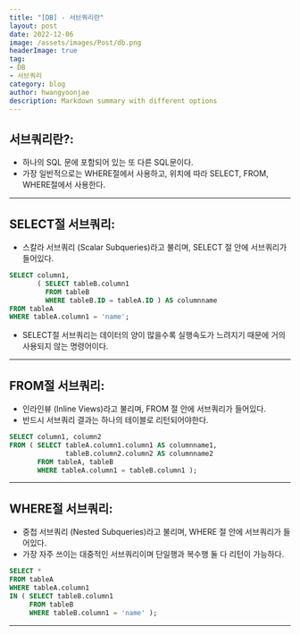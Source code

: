 ```yaml
---
title: "[DB] - 서브쿼리란"
layout: post
date: 2022-12-06
image: /assets/images/Post/db.png
headerImage: true
tag:
- DB
- 서브쿼리
category: blog
author: hwangyoonjae
description: Markdown summary with different options
---
```


## 서브쿼리란?:
- 하나의 SQL 문에 포함되어 있는 또 다른 SQL문이다.
- 가장 일반적으로는 WHERE절에서 사용하고, 위치에 따라 SELECT, FROM, WHERE절에서 사용한다.

* * *

## SELECT절 서브쿼리:
- 스칼라 서브쿼리 (Scalar Subqueries)​라고 불리며, SELECT 절 안에 서브쿼리가 들어있다.
```sql
SELECT column1,
       ( SELECT tableB.column1
         FROM tableB
         WHERE tableB.ID = tableA.ID ) AS columnname
FROM tableA
WHERE tableA.column1 = 'name';
```
- SELECT절 서브쿼리는 데이터의 양이 많을수록 실행속도가 느려지기 때문에 거의 사용되지 않는 명령어이다.

* * *

## FROM절 서브쿼리:
- 인라인뷰 (Inline Views)라고 불리며, FROM 절 안에 서브쿼리가 들어있다.
- 반드시 서브쿼리 결과는 하나의 테이블로 리턴되어야한다.
```sql
SELECT column1, column2
FROM ( SELECT tableA.column1.column1 AS columnname1,
              tableB.column2.column2 AS columnname2
       FROM tableA, tableB
       WHERE tableA.column1 = tableB.column1 );
```

* * *

## WHERE절 서브쿼리:
- 중첩 서브쿼리 (Nested Subqueries)라고 불리며, WHERE 절 안에 서브쿼리가 들어있다.
- 가장 자주 쓰이는 대중적인 서브쿼리이며 단일행과 복수행 둘 다 리턴이 가능하다.
```sql
SELECT *
FROM tableA
WHERE tableA.column1 
IN ( SELECT tableB.column1 
     FROM tableB 
     WHERE tableB.column1 = 'name' );
```

* * *